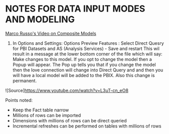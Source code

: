 # NOTES FOR DATA INPUT MODES AND  MODELING

[Marco Russo's Video on Composite Models](https://www.youtube.com/watch?v=9lkVk4t2qL0)

1. In Options and Settings: Options
    Preview Features : Select Direct Quesry for PBI Datasets and AS (Analysis Services) - Save and restart
    This wil result in a message at the lower bottom corner of the file which will say: Make changes to this model.
    If you opt to change the model then a Popup will appear.
    The Pop up tells you that if you change the model then the love connection will change into Direct Query and and then you will have a local model will be added to the PBIX.
    Also this change is permanent.


![Source]https://www.youtube.com/watch?v=L3uT-cn_eO8

Points noted:
- Keep the Fact table narrow
- Millions of rows can be imported
- Dimensions with millions of rows can be direct queried
- Incremental refreshes can be performed on tables with millions of rows
